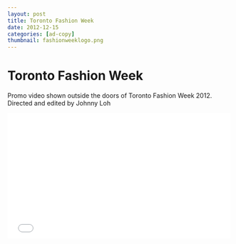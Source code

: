 ```yaml
---
layout: post
title: Toronto Fashion Week
date: 2012-12-15
categories: [ad-copy]
thumbnail: fashionweeklogo.png
---
```

<h1>Toronto Fashion Week</h1>

<p>Promo video shown outside the doors of Toronto Fashion Week 2012. Directed and edited by Johnny Loh</p>


<iframe src="//player.vimeo.com/video/41037214?title=0&amp;byline=0&amp;portrait=0&amp;color=5b9da4" width="500" height="281" frameborder="0" webkitallowfullscreen mozallowfullscreen allowfullscreen></iframe> 

